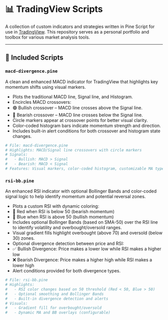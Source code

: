 # 📊 TradingView Scripts

A collection of custom indicators and strategies written in Pine Script for use in [TradingView](https://www.tradingview.com/). This repository serves as a personal portfolio and toolbox for various market analysis tools.

---

## 📁 Included Scripts

### `macd-divergence.pine`
A clean and enhanced MACD indicator for TradingView that highlights key momentum shifts using visual markers.
- Plots the traditional MACD line, Signal line, and Histogram.
- Encircles MACD crossovers:
 - 🟢 Bullish crossover – MACD line crosses above the Signal line.
 - 🔴 Bearish crossover – MACD line crosses below the Signal line.
- Circle markers appear at crossover points for better visual clarity.
- Color-coded histogram bars indicate momentum strength and direction.
- Includes built-in alert conditions for both crossover and histogram state changes.

```bash
# File: macd-divergence.pine
# Highlights: MACD/Signal line crossovers with circle markers
# Signals: 
#   - Bullish: MACD > Signal
#   - Bearish: MACD < Signal
# Features: Visual markers, color-coded histogram, customizable MA types
```

### `rsi-bb.pine`
An enhanced RSI indicator with optional Bollinger Bands and color-coded signal logic to help identify momentum and potential reversal zones.
- Plots a custom RSI with dynamic coloring:
 - 🔴 Red when RSI is below 50 (bearish momentum)
 - 🔵 Blue when RSI is above 50 (bullish momentum)
- Includes optional Bollinger Bands (based on SMA-50) over the RSI line to identify volatility and overbought/oversold ranges.
- Visual gradient fills highlight overbought (above 70) and oversold (below 30) zones.
- Optional divergence detection between price and RSI:
 - ✅ Bullish Divergence: Price makes a lower low while RSI makes a higher low
 - ❌ Bearish Divergence: Price makes a higher high while RSI makes a lower high
- Alert conditions provided for both divergence types.

```bash
# File: rsi-bb.pine
# Highlights:
#   - RSI color changes based on 50 threshold (Red < 50, Blue > 50)
#   - Optional smoothing and Bollinger Bands
#   - Built-in divergence detection and alerts
# Visuals:
#   - Gradient fill for overbought/oversold
#   - Dynamic MA and BB overlays (configurable)
```

